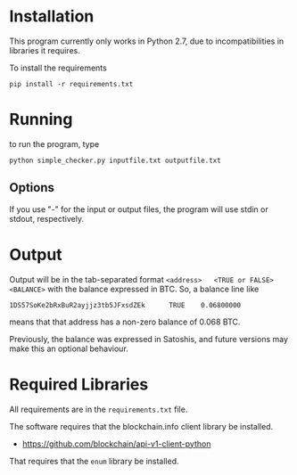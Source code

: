 # Installation
This program currently only works in Python 2.7, due to incompatibilities in libraries it requires.

To install the requirements

```shell
pip install -r requirements.txt
```

# Running

to run the program, type

```shell
python simple_checker.py inputfile.txt outputfile.txt
```

## Options
If you use "-" for the input or output files, the program will use stdin or stdout, respectively.

# Output

Output will be in the tab-separated format `<address>	<TRUE or FALSE>	<BALANCE>` with the balance expressed in BTC.
So, a balance line like

```
1DS57SoKe2bRxBuR2ayjjz3tb5JFxsdZEk      TRUE    0.06800000
```

means that that address has a non-zero balance of 0.068 BTC.

Previously, the balance was expressed in Satoshis, and future versions may make this an optional behaviour.

# Required Libraries

All requirements are in the `requirements.txt` file.

The software requires that the blockchain.info client library be installed.

- https://github.com/blockchain/api-v1-client-python

That requires that the `enum` library be installed.
